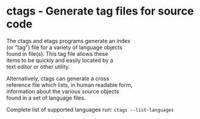 # ctags - Generate tag files for source code

The  ctags and etags programs generate an index  
(or "tag") file for a variety of language objects  
found in file(s).  This tag file allows  these   
items  to  be quickly  and easily located by a  
text editor or other utility.  

Alternatively, ctags can generate a cross  
reference file which lists, in human readable form,  
information  about  the various source objects  
found in a set of language files.  

Complete list of supported  languages run: `ctags --list-languages`  
